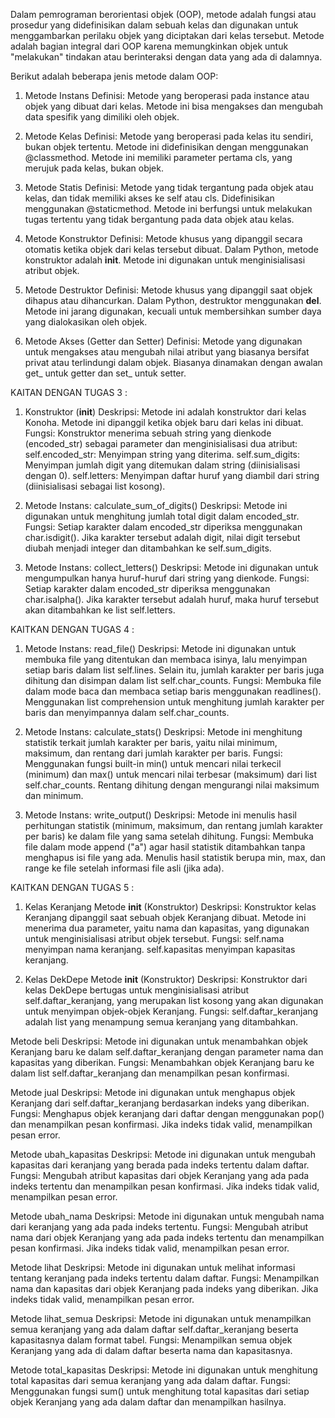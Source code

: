 Dalam pemrograman berorientasi objek (OOP), metode adalah fungsi atau prosedur yang didefinisikan dalam sebuah kelas dan digunakan untuk menggambarkan perilaku objek yang diciptakan dari kelas tersebut. Metode adalah bagian integral dari OOP karena memungkinkan objek untuk "melakukan" tindakan atau berinteraksi dengan data yang ada di dalamnya.

Berikut adalah beberapa jenis metode dalam OOP:

1. Metode Instans
Definisi: Metode yang beroperasi pada instance atau objek yang dibuat dari kelas. Metode ini bisa mengakses dan mengubah data spesifik yang dimiliki oleh objek.

2. Metode Kelas
Definisi: Metode yang beroperasi pada kelas itu sendiri, bukan objek tertentu. Metode ini didefinisikan dengan menggunakan @classmethod. Metode ini memiliki parameter pertama cls, yang merujuk pada kelas, bukan objek.

3. Metode Statis
Definisi: Metode yang tidak tergantung pada objek atau kelas, dan tidak memiliki akses ke self atau cls. Didefinisikan menggunakan @staticmethod. Metode ini berfungsi untuk melakukan tugas tertentu yang tidak bergantung pada data objek atau kelas.

4. Metode Konstruktor
Definisi: Metode khusus yang dipanggil secara otomatis ketika objek dari kelas tersebut dibuat. Dalam Python, metode konstruktor adalah __init__. Metode ini digunakan untuk menginisialisasi atribut objek.

5. Metode Destruktor
Definisi: Metode khusus yang dipanggil saat objek dihapus atau dihancurkan. Dalam Python, destruktor menggunakan __del__. Metode ini jarang digunakan, kecuali untuk membersihkan sumber daya yang dialokasikan oleh objek.

6. Metode Akses (Getter dan Setter)
Definisi: Metode yang digunakan untuk mengakses atau mengubah nilai atribut yang biasanya bersifat privat atau terlindungi dalam objek. Biasanya dinamakan dengan awalan get_ untuk getter dan set_ untuk setter.


KAITAN DENGAN TUGAS 3 :       

1. Konstruktor (__init__)
Deskripsi: Metode ini adalah konstruktor dari kelas Konoha. Metode ini dipanggil ketika objek baru dari kelas ini dibuat.
Fungsi: Konstruktor menerima sebuah string yang dienkode (encoded_str) sebagai parameter dan menginisialisasi dua atribut:
self.encoded_str: Menyimpan string yang diterima.
self.sum_digits: Menyimpan jumlah digit yang ditemukan dalam string (diinisialisasi dengan 0).
self.letters: Menyimpan daftar huruf yang diambil dari string (diinisialisasi sebagai list kosong).

2. Metode Instans: calculate_sum_of_digits()
Deskripsi: Metode ini digunakan untuk menghitung jumlah total digit dalam encoded_str.
Fungsi: Setiap karakter dalam encoded_str diperiksa menggunakan char.isdigit(). Jika karakter tersebut adalah digit, nilai digit tersebut diubah menjadi integer dan ditambahkan ke self.sum_digits.

3. Metode Instans: collect_letters()
Deskripsi: Metode ini digunakan untuk mengumpulkan hanya huruf-huruf dari string yang dienkode.
Fungsi: Setiap karakter dalam encoded_str diperiksa menggunakan char.isalpha(). Jika karakter tersebut adalah huruf, maka huruf tersebut akan ditambahkan ke list self.letters.


KAITKAN DENGAN TUGAS 4 :

1. Metode Instans: read_file()
Deskripsi: Metode ini digunakan untuk membuka file yang ditentukan dan membaca isinya, lalu menyimpan setiap baris dalam list self.lines. Selain itu, jumlah karakter per baris juga dihitung dan disimpan dalam list self.char_counts.
Fungsi:
Membuka file dalam mode baca dan membaca setiap baris menggunakan readlines().
Menggunakan list comprehension untuk menghitung jumlah karakter per baris dan menyimpannya dalam self.char_counts.

2. Metode Instans: calculate_stats()
Deskripsi: Metode ini menghitung statistik terkait jumlah karakter per baris, yaitu nilai minimum, maksimum, dan rentang dari jumlah karakter per baris.
Fungsi:
Menggunakan fungsi built-in min() untuk mencari nilai terkecil (minimum) dan max() untuk mencari nilai terbesar (maksimum) dari list self.char_counts.
Rentang dihitung dengan mengurangi nilai maksimum dan minimum.

3. Metode Instans: write_output()
Deskripsi: Metode ini menulis hasil perhitungan statistik (minimum, maksimum, dan rentang jumlah karakter per baris) ke dalam file yang sama setelah dihitung.
Fungsi:
Membuka file dalam mode append ("a") agar hasil statistik ditambahkan tanpa menghapus isi file yang ada.
Menulis hasil statistik berupa min, max, dan range ke file setelah informasi file asli (jika ada).


KAITKAN DENGAN TUGAS 5 :

1. Kelas Keranjang
Metode __init__ (Konstruktor)
Deskripsi: Konstruktor kelas Keranjang dipanggil saat sebuah objek Keranjang dibuat. Metode ini menerima dua parameter, yaitu nama dan kapasitas, yang digunakan untuk menginisialisasi atribut objek tersebut.
Fungsi:
self.nama menyimpan nama keranjang.
self.kapasitas menyimpan kapasitas keranjang.

2. Kelas DekDepe
Metode __init__ (Konstruktor)
Deskripsi: Konstruktor dari kelas DekDepe bertugas untuk menginisialisasi atribut self.daftar_keranjang, yang merupakan list kosong yang akan digunakan untuk menyimpan objek-objek Keranjang.
Fungsi:
self.daftar_keranjang adalah list yang menampung semua keranjang yang ditambahkan.

Metode beli
Deskripsi: Metode ini digunakan untuk menambahkan objek Keranjang baru ke dalam self.daftar_keranjang dengan parameter nama dan kapasitas yang diberikan.
Fungsi:
Menambahkan objek Keranjang baru ke dalam list self.daftar_keranjang dan menampilkan pesan konfirmasi.

Metode jual
Deskripsi: Metode ini digunakan untuk menghapus objek Keranjang dari self.daftar_keranjang berdasarkan indeks yang diberikan.
Fungsi:
Menghapus objek keranjang dari daftar dengan menggunakan pop() dan menampilkan pesan konfirmasi.
Jika indeks tidak valid, menampilkan pesan error.

Metode ubah_kapasitas
Deskripsi: Metode ini digunakan untuk mengubah kapasitas dari keranjang yang berada pada indeks tertentu dalam daftar.
Fungsi:
Mengubah atribut kapasitas dari objek Keranjang yang ada pada indeks tertentu dan menampilkan pesan konfirmasi.
Jika indeks tidak valid, menampilkan pesan error.

Metode ubah_nama
Deskripsi: Metode ini digunakan untuk mengubah nama dari keranjang yang ada pada indeks tertentu.
Fungsi:
Mengubah atribut nama dari objek Keranjang yang ada pada indeks tertentu dan menampilkan pesan konfirmasi.
Jika indeks tidak valid, menampilkan pesan error.

Metode lihat
Deskripsi: Metode ini digunakan untuk melihat informasi tentang keranjang pada indeks tertentu dalam daftar.
Fungsi:
Menampilkan nama dan kapasitas dari objek Keranjang pada indeks yang diberikan.
Jika indeks tidak valid, menampilkan pesan error.

Metode lihat_semua
Deskripsi: Metode ini digunakan untuk menampilkan semua keranjang yang ada dalam daftar self.daftar_keranjang beserta kapasitasnya dalam format tabel.
Fungsi:
Menampilkan semua objek Keranjang yang ada di dalam daftar beserta nama dan kapasitasnya.

Metode total_kapasitas
Deskripsi: Metode ini digunakan untuk menghitung total kapasitas dari semua keranjang yang ada dalam daftar.
Fungsi:
Menggunakan fungsi sum() untuk menghitung total kapasitas dari setiap objek Keranjang yang ada dalam daftar dan menampilkan hasilnya.